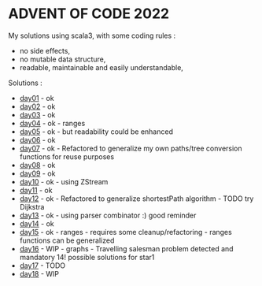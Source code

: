 # ADVENT OF CODE 2022
My solutions using scala3, with some coding rules :
- no side effects,
- no mutable data structure,
- readable, maintainable and easily understandable,

Solutions :
- [day01](src/test/scala/day01/Puzzle.scala) - ok
- [day02](src/test/scala/day02/Puzzle.scala) - ok
- [day03](src/test/scala/day03/Puzzle.scala) - ok
- [day04](src/test/scala/day04/Puzzle.scala) - ok   - ranges
- [day05](src/test/scala/day05/Puzzle.scala) - ok   - but readability could be enhanced
- [day06](src/test/scala/day06/Puzzle.scala) - ok
- [day07](src/test/scala/day07/Puzzle.scala) - ok   - Refactored to generalize my own paths/tree conversion functions for reuse purposes  
- [day08](src/test/scala/day08/Puzzle.scala) - ok
- [day09](src/test/scala/day09/Puzzle.scala) - ok
- [day10](src/test/scala/day10/Puzzle.scala) - ok   - using ZStream
- [day11](src/test/scala/day11/Puzzle.scala) - ok
- [day12](src/test/scala/day12/Puzzle.scala) - ok   - Refactored to generalize shortestPath algorithm - TODO try Dijkstra
- [day13](src/test/scala/day13/Puzzle.scala) - ok   - using parser combinator :) good reminder
- [day14](src/test/scala/day14/Puzzle.scala) - ok
- [day15](src/test/scala/day15/Puzzle.scala) - ok   - ranges - requires some cleanup/refactoring - ranges functions can be generalized
- [day16](src/test/scala/day16/Puzzle.scala) - WIP  - graphs - Travelling salesman problem detected and mandatory 14! possible solutions for star1
- [day17](src/test/scala/day17/Puzzle.scala) - TODO
- [day18](src/test/scala/day18/Puzzle.scala) - WIP
